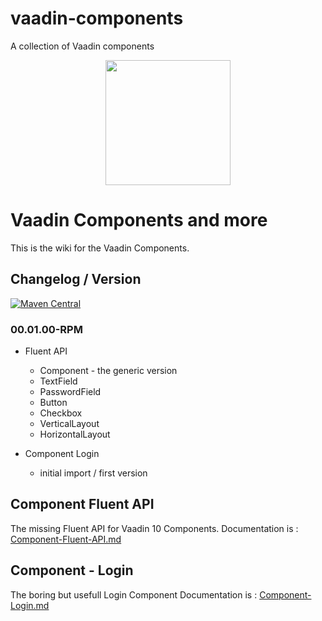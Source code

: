 # vaadin-components
A collection of Vaadin components

<center>
<a href="https://vaadin.com">
 <img src="https://vaadin.com/images/hero-reindeer.svg" width="200" height="200" /></a>
</center>

# Vaadin Components and more
This is the wiki for the Vaadin Components.

## Changelog / Version
[![Maven Central](https://maven-badges.herokuapp.com/maven-central/org.rapidpm.vaadin/vaadin-components/badge.svg)](https://maven-badges.herokuapp.com/maven-central/org.rapidpm.vaadin/vaadin-components)


### 00.01.00-RPM
* Fluent API
    * Component - the generic version
    * TextField
    * PasswordField
    * Button
    * Checkbox
    * VerticalLayout
    * HorizontalLayout

* Component Login
    * initial import / first version


## Component Fluent API
The missing Fluent API for Vaadin 10 Components.
Documentation is : [Component-Fluent-API.md](Component-Fluent-API.md)

## Component - Login
The boring but usefull Login Component
Documentation is : [Component-Login.md](Component-Login.md)